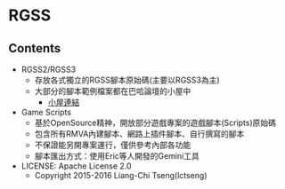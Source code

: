RGSS
=====

## Contents
- RGSS2/RGSS3
  - 存放各式獨立的RGSS腳本原始碼(主要以RGSS3為主)
  - 大部分的腳本範例檔案都在巴哈論壇的小屋中
    - [小屋連結](https://url.fit/ZXyl4)
- Game Scripts
  - 基於OpenSource精神，開放部分遊戲專案的遊戲腳本(Scripts)原始碼
  - 包含所有RMVA內建腳本、網路上插件腳本、自行撰寫的腳本
  - 不保證能另開專案運行，僅供參考內部各功能
  - 腳本匯出方式：使用Eric等人開發的Gemini工具
- LICENSE: Apache License 2.0
  - Copyright 2015-2016 Liang-Chi Tseng(lctseng)
